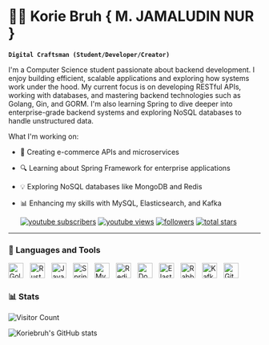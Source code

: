 # 🏄‍♂️ Korie Bruh   { M. JAMALUDIN NUR }

**`Digital Craftsman (Student/Developer/Creator)`**

I'm a Computer Science student passionate about backend development. I enjoy building efficient, scalable applications and exploring how systems work under the hood. My current focus is on developing RESTful APIs, working with databases, and mastering backend technologies such as Golang, Gin, and GORM. I'm also learning Spring to dive deeper into enterprise-grade backend systems and exploring NoSQL databases to handle unstructured data.

What I'm working on:
- 🚀 Creating e-commerce APIs and microservices
- 🔍 Learning about Spring Framework for enterprise applications
- 💡 Exploring NoSQL databases like MongoDB and Redis
- 📊 Enhancing my skills with MySQL, Elasticsearch, and Kafka

  <p align="left">
      <a href="https://www.youtube.com/c/koriebruh?sub_confirmation=1">
         <img alt="youtube subscribers" title="Subscribe to my YouTube channel" src="https://custom-icon-badges.demolab.com/youtube/channel/subscribers/UC2WHjPDvbE6O328n17ZGcfg?color=%23E05D44&label=SUBSCRIBE&logo=video&logoColor=white&style=for-the-badge&labelColor=CE4630"/></a> 
      <a href="https://www.youtube.com/c/koriebruh">
         <img alt="youtube views" title="YouTube views" src="https://custom-icon-badges.demolab.com/youtube/channel/views/UC2WHjPDvbE6O328n17ZGcfg?color=%23E1AD0E&logo=eye&logoColor=white&style=for-the-badge&labelColor=C79600"/></a> 
      <a href="https://github.com/koriebruh?tab=followers">
         <img alt="followers" title="Follow me on Github" src="https://custom-icon-badges.demolab.com/github/followers/koriebruh?color=236ad3&labelColor=1155ba&style=for-the-badge&logo=person-add&label=Follow&logoColor=white"/></a>
      <a href="https://github.com/koriebruh?tab=repositories&sort=stargazers">
         <img alt="total stars" title="Total stars on GitHub" src="https://custom-icon-badges.demolab.com/github/stars/koriebruh?color=55960c&style=for-the-badge&labelColor=488207&logo=star"/></a>
 </p>


---

### 🧰 Languages and Tools

<img align="left" alt="Golang" width="30px" style="padding-right:10px;" src="https://cdn.jsdelivr.net/gh/devicons/devicon/icons/go/go-original.svg" />
<img align="left" alt="Rust" width="30px" style="padding-right:10px;" src="https://upload.wikimedia.org/wikipedia/commons/d/d5/Rust_programming_language_black_logo.svg" />
<img align="left" alt="Java" width="30px" style="padding-right:10px;" src="https://cdn.jsdelivr.net/gh/devicons/devicon/icons/java/java-original.svg" />
<img align="left" alt="Spring" width="30px" style="padding-right:10px;" src="https://cdn.jsdelivr.net/gh/devicons/devicon/icons/spring/spring-original.svg" />
<img align="left" alt="MySQL" width="30px" style="padding-right:10px;" src="https://cdn.jsdelivr.net/gh/devicons/devicon/icons/mysql/mysql-original.svg" />
<img align="left" alt="Redis" width="30px" style="padding-right:10px;" src="https://cdn.jsdelivr.net/gh/devicons/devicon/icons/redis/redis-original.svg" />
<img align="left" alt="Docker" width="30px" style="padding-right:10px;" src="https://cdn.jsdelivr.net/gh/devicons/devicon/icons/docker/docker-original.svg" />
<img align="left" alt="Elasticsearch" width="30px" style="padding-right:10px;" src="https://cdn.jsdelivr.net/gh/devicons/devicon/icons/elasticsearch/elasticsearch-original.svg" />
<img align="left" alt="RabbitMQ" width="30px" style="padding-right:10px;" src="https://cdn.jsdelivr.net/gh/devicons/devicon/icons/rabbitmq/rabbitmq-original.svg" />
<img align="left" alt="Kafka" width="30px" style="padding-right:10px;" src="https://cdn.jsdelivr.net/gh/devicons/devicon/icons/apachekafka/apachekafka-original.svg" />
<img align="left" alt="GitHub" width="30px" style="padding-right:10px;" src="https://cdn.jsdelivr.net/gh/devicons/devicon/icons/github/github-original.svg" />


<br />



#

### 📊 Stats
        
![Visitor Count](https://komarev.com/ghpvc/?username=koriebruh&color=brightgreen) 

![Koriebruh's GitHub stats](https://github-readme-stats.vercel.app/api?username=koriebruh&show_icons=true&theme=gruvbox)

<!-- ![GitHub Streak](https://streak-stats.demolab.com?user=ForrestKnight&theme=gruvbox&border_radius=4.5) -->

#
